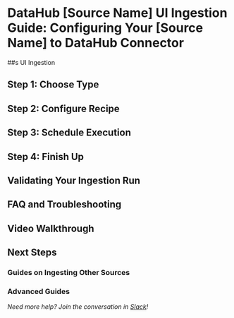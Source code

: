 # DataHub [Source Name] UI Ingestion Guide: Configuring Your [Source Name] to DataHub Connector

##s UI Ingestion
<!-- 
* Navigate to the "Ingestion Tab"
* Click "create new source"
 -->

## Step 1: Choose Type

<!-- 
* Highlight [Source] in a screenshot of the "New Ingestion Source" Modal.
* Select [Source] from the options

-->

## Step 2: Configure Recipe
<!-- Walkthrough filling out the "Connection" form with screenshots:
* Using the project/client/user ID's you noted down during the prerequesites, fill out X field with Y information
* Using the secrets/passwords/keys you noted down during the prerequesites, fill out X field with Y information
 --->

## Step 3: Schedule Execution

<!-- Walkthrough filling out the "Schedule Execution" form with screenshots:
* Decide how regularly you want this ingestion to run-- day, month, year, hour, minute, etc. Select from the dropdown
* Ensure you've configured your correct timezone.
 --->

## Step 4: Finish Up
<!-- 
* Name your ingestion source. 
* Click Save & Run.
-->

## Validating Your Ingestion Run
<!-- Plain-language walkthrough of validating the ingestion, with screenshots/gifs
* Review the "Manage Ingestion" Page to ensure that your ingestion job has exectuted with status "success"
* Use the Search bar to search for the asset from [Source] you noted down during the prerequesites/setup.
* Click into the asset to ensure it has the correct information.
* Congratulations! You've successful set up [Source] as an ingestion source for DataHub!
 -->

## FAQ and Troubleshooting

<!-- This section should appear below the fold (collapsed dropdown), and should address next steps if the user is unable to complete a prerequesite due to permissions etc. 


**Question in bold text**

Response in plain text

-->
## Video Walkthrough

<!-- Use the following format to embed YouTube videos:

**Title of YouTube video in bold text**

<p align="center">
<iframe width="560" height="315" src="www.youtube.com/embed/VIDEO_ID" title="YouTube video player" frameborder="0" allow="accelerometer; autoplay; clipboard-write; encrypted-media; gyroscope; picture-in-picture" allowfullscreen></iframe>
</p> 

-->

<!-- 
NOTE: Find the iframe details in YouTube by going to Share > Embed 
 -->

## Next Steps
<!-- Now that you've completed our [Source] ingestion guide, why not try ingesting another stage of your data pipeline, or attempt a more advanced configuration? -->

### Guides on Ingesting Other Sources
<!-- Guides on 
* Other Data Warehouse
* Transformation tool
* BI Tool
 -->
### Advanced Guides
 <!-- Bulleted list of more in-depth guides, either for CLI or custom configuration, as well as links to the reference docs
 -->





*Need more help? Join the conversation in [Slack](http://slack.datahubproject.io)!*
